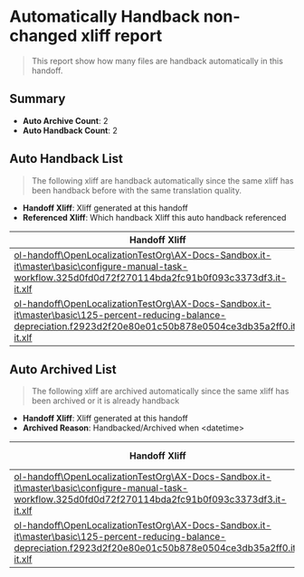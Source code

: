 # Automatically Handback non-changed xliff report
> This report show how many files are handback automatically in this handoff.

## Summary
* **Auto Archive Count**: 2
* **Auto Handback Count**: 2

## Auto Handback List
> The following xliff are handback automatically since the same xliff has been handback before with the same translation quality.

* **Handoff Xliff**: Xliff generated at this handoff
* **Referenced Xliff**: Which handback Xliff this auto handback referenced

| Handoff Xliff | Referenced Xliff | 
| --- | --- | 
| [ol-handoff\OpenLocalizationTestOrg\AX-Docs-Sandbox.it-it\master\basic\configure-manual-task-workflow.325d0fd0d72f270114bda2fc91b0f093c3373df3.it-it.xlf](https://github.com/OpenLocalizationTestOrg/AX-Docs-Sandbox.handoff/blob/88b166d89343874d30395cbd2863f4a079386035/ol-handoff/OpenLocalizationTestOrg/AX-Docs-Sandbox.it-it/master/basic/configure-manual-task-workflow.325d0fd0d72f270114bda2fc91b0f093c3373df3.it-it.xlf) | [ol-handback\OpenLocalizationTestOrg\AX-Docs-Sandbox.it-it\master\basic\configure-manual-task-workflow.325d0fd0d72f270114bda2fc91b0f093c3373df3.it-it.xlf](https://github.com/OpenLocalizationTestOrg/AX-Docs-Sandbox.handback/blob/719c2e748b554b3a8fb9d9fcb94779bb53f223aa/ol-handback/OpenLocalizationTestOrg/AX-Docs-Sandbox.it-it/master/basic/configure-manual-task-workflow.325d0fd0d72f270114bda2fc91b0f093c3373df3.it-it.xlf) | 
| [ol-handoff\OpenLocalizationTestOrg\AX-Docs-Sandbox.it-it\master\basic\125-percent-reducing-balance-depreciation.f2923d2f20e80e01c50b878e0504ce3db35a2ff0.it-it.xlf](https://github.com/OpenLocalizationTestOrg/AX-Docs-Sandbox.handoff/blob/88b166d89343874d30395cbd2863f4a079386035/ol-handoff/OpenLocalizationTestOrg/AX-Docs-Sandbox.it-it/master/basic/125-percent-reducing-balance-depreciation.f2923d2f20e80e01c50b878e0504ce3db35a2ff0.it-it.xlf) | [ol-handback\OpenLocalizationTestOrg\AX-Docs-Sandbox.it-it\master\basic\125-percent-reducing-balance-depreciation.f2923d2f20e80e01c50b878e0504ce3db35a2ff0.it-it.xlf](https://github.com/OpenLocalizationTestOrg/AX-Docs-Sandbox.handback/blob/719c2e748b554b3a8fb9d9fcb94779bb53f223aa/ol-handback/OpenLocalizationTestOrg/AX-Docs-Sandbox.it-it/master/basic/125-percent-reducing-balance-depreciation.f2923d2f20e80e01c50b878e0504ce3db35a2ff0.it-it.xlf) | 

## Auto Archived List
> The following xliff are archived automatically since the same xliff has been archived or it is already handback

* **Handoff Xliff**: Xliff generated at this handoff
* **Archived Reason**: Handbacked/Archived when &lt;datetime&gt;

| Handoff Xliff | Archived Reason | 
| --- | --- | 
| [ol-handoff\OpenLocalizationTestOrg\AX-Docs-Sandbox.it-it\master\basic\configure-manual-task-workflow.325d0fd0d72f270114bda2fc91b0f093c3373df3.it-it.xlf](https://github.com/OpenLocalizationTestOrg/AX-Docs-Sandbox.handoff/blob/88b166d89343874d30395cbd2863f4a079386035/ol-handoff/OpenLocalizationTestOrg/AX-Docs-Sandbox.it-it/master/basic/configure-manual-task-workflow.325d0fd0d72f270114bda2fc91b0f093c3373df3.it-it.xlf) | Handbacked | 
| [ol-handoff\OpenLocalizationTestOrg\AX-Docs-Sandbox.it-it\master\basic\125-percent-reducing-balance-depreciation.f2923d2f20e80e01c50b878e0504ce3db35a2ff0.it-it.xlf](https://github.com/OpenLocalizationTestOrg/AX-Docs-Sandbox.handoff/blob/88b166d89343874d30395cbd2863f4a079386035/ol-handoff/OpenLocalizationTestOrg/AX-Docs-Sandbox.it-it/master/basic/125-percent-reducing-balance-depreciation.f2923d2f20e80e01c50b878e0504ce3db35a2ff0.it-it.xlf) | Handbacked | 

